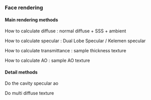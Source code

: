 ### Face rendering 

#### Main rendering methods

How to calculate diffuse : normal diffuse + SSS + ambient

How to calculate specular : Dual Lobe Specular / Kelemen specular

How to calculate transmittance : sample thickness texture 

How to calculate AO : sample AO texture

#### Detail methods
Do the cavity specular ao

Do multi diffuse texture
